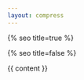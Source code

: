 ```yaml
---
layout: compress
---
```


<!DOCTYPE html>
<html lang="en">
<head>
  <meta charset="utf-8">
  <meta http-equiv="X-UA-Compatible" content="IE=edge">
  <meta name="viewport" content="width=device-width, initial-scale=1">
  {% seo title=true %}

  <link rel="stylesheet" href="https://use.typekit.net/tev1oeb.css?v={{ site.version }}">
  <link rel="stylesheet" href="/assets/interactive.css?v={{ site.version }}">
  <link rel="icon" type="image/x-icon" href="https://ik.imagekit.io/UltraDAO/wallace/favicon.png">
  <meta property="og:image" content="{{page.thumbnail | default: 'https://ik.imagekit.io/UltraDAO/wallace/chris-wallace.jpg'}}">
  <meta property="twitter:image" content="{{page.thumbnail | default: 'https://ik.imagekit.io/UltraDAO/wallace/chris-wallace.jpg'}}">

{% seo title=false %}

</head>
  <body>
    {{ content }}
  </body>
</html>